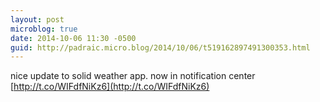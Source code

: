 ```yaml
---
layout: post
microblog: true
date: 2014-10-06 11:30 -0500
guid: http://padraic.micro.blog/2014/10/06/t519162897491300353.html
---
```

nice update to solid weather app. now in notification center [http://t.co/WIFdfNiKz6](http://t.co/WIFdfNiKz6)
